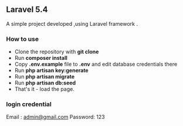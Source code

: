 
##  Laravel 5.4 

A simple project developed ,using Laravel framework .

### How to use

- Clone the repository with __git clone__
- Run __composer install__
- Copy __.env.example__ file to __.env__ and edit database credentials there
- Run __php artisan key:generate__
- Run __php artisan migrate__
- Run __php artisan db:seed__
- That's it - load the page.

### login credential  
Email : admin@gmail.com
Password: 123
